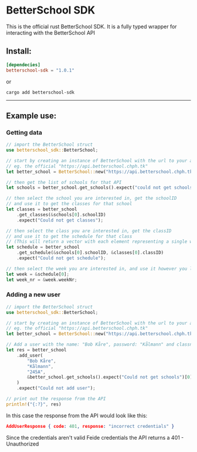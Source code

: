 # BetterSchool SDK

This is the official rust BetterSchool SDK. It is a fully typed wrapper for interacting with the BetterSchool API

## Install:

```toml
[dependecies]
betterschool-sdk = "1.0.1"
```

or

```
cargo add betterschool-sdk
```

<hr>

## Example use:

### Getting data

```rust
// import the BetterSchool struct
use betterschool_sdk::BetterSchool;

// start by creating an instance of BetterSchool with the url to your api,
// eg. the official "https://api.betterschool.chph.tk"
let better_school = BetterSchool::new("https://api.betterschool.chph.tk");

// then get the list of schools for that API
let schools = better_school.get_schools().expect("could not get schools");

// then select the school you are interested in, get the schoolID
// and use it to get the classes for that school
let classes = better_school
    .get_classes(&schools[0].schoolID)
    .expect("Could not get classes");

// then select the class you are interested in, get the classID
// and use it to get the schedule for that class
// (This will return a vector with each element representing a single week)
let schedule = better_school
    .get_schedule(&schools[0].schoolID, &classes[0].classID)
    .expect("Could not get schedule");

// then select the week you are interested in, and use it however you like
let week = &schedule[0];
let week_nr = &week.weekNr;
```

### Adding a new user

```rust
// import the BetterSchool struct
use betterschool_sdk::BetterSchool;

// start by creating an instance of BetterSchool with the url to your api,
// eg. the official "https://api.betterschool.chph.tk"
let better_school = BetterSchool::new("https://api.betterschool.chph.tk");

// Add a user with the name: "Bob Kåre", password: "Kålmann" and classname: "245A", on the first school returned by get_schools
let res = better_school
    .add_user(
        "Bob Kåre",
        "Kålmann",
        "245A",
        &better_school.get_schools().expect("Could not get schools")[0].schoolID,
    )
    .expect("Could not add user");

// print out the response from the API
println!("{:?}", res)
```

In this case the response from the API would look like this:

```json
AddUserResponse { code: 401, response: "incorrect credentials" }
```

Since the credentials aren't valid Feide credentials the API returns a 401 - Unauthorized
